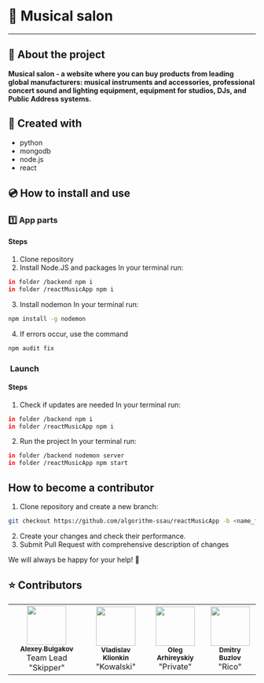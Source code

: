 # &#127928; Musical salon
---
## &#127932; About the project  
**Musical salon - a website where you can buy products from leading global manufacturers: musical instruments and accessories, professional concert sound and lighting equipment, equipment for studios, DJs, and Public Address systems.**

## &#128295; Created with
- python
- mongodb
- node.js
- react

## &#128191; How to install and use

### 	&#49;&#65039;&#8419; App parts
#### Steps
1) Clone repository
2) Install Node.JS and packages
In your terminal run:
```bash
in folder /backend npm i 
in folder /reactMusicApp npm i 
```
3) Install nodemon
In your terminal run:
```bash
npm install -g nodemon
```
4) If errors occur, use the command
```bash
npm audit fix
```
### &#65039; Launch
#### Steps
1) Сheck if updates are needed
In your terminal run:
```bash
in folder /backend npm i 
in folder /reactMusicApp npm i 
```
2) Run the project
In your terminal run:
```bash
in folder /backend nodemon server
in folder /reactMusicApp npm start
```

## How to become a contributor
1. Clone repository and create a new branch:
```bash
git checkout https://github.com/algorithm-ssau/reactMusicApp -b <name_for_new_branch>
```
2. Create your changes and check their performance.
3. Submit Pull Request with comprehensive description of changes

We will always be happy for your help! &#129505;

## &#11088; Contributors
<table>
<tr>
<td align="center">
<a href="https://github.com/charlez136">
<img src="https://avatars.githubusercontent.com/charlez136" width="80" height="80" alt=""/><br />
<sub><b>Alexey Bulgakov</b></sub>
</a><br />
<span>Team Lead "Skipper"</span>
</td>
<td align="center">
<a href="https://github.com/Code5150">
<img src="https://avatars.githubusercontent.com/Code5150" width="80" height="80" alt=""/><br />
<sub><b>Vladislav Klionkin</b></sub>
</a><br />
<span>"Kowalski"</span>
<td align="center">
<a href="https://github.com/ArhireyskiyOleg">
<img src="https://avatars.githubusercontent.com/alexugarin" width="80" height="80" alt=""/><br />
<sub><b>Oleg Arhireyskiy</b></sub>
</a><br />
<span>"Private"</span>
<td align="center">
<a href="https://github.com/BuzlovDima">
<img src="https://avatars.githubusercontent.com/BuzlovDima" width="80" height="80" alt=""/><br />
<sub><b>Dmitry Buzlov</b></sub>
</a><br />
<span>"Rico"</span>
</td>
</td>
</tr>
</table>